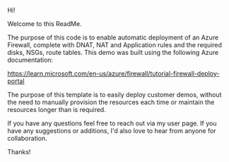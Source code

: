 Hi!

Welcome to this ReadMe.

The purpose of this code is to enable automatic deployment of an Azure Firewall, complete with DNAT, NAT and Application rules and the required disks, NSGs, route tables. This demo was built using the following Azure documentation:

https://learn.microsoft.com/en-us/azure/firewall/tutorial-firewall-deploy-portal

The purpose of this template is to easily deploy customer demos, without the need to manually provision the resources each time or maintain the resources longer than is required.

If you have any questions feel free to reach out via my user page. If you have any suggestions or additions, I'd also love to hear from anyone for collaboration.

Thanks!
